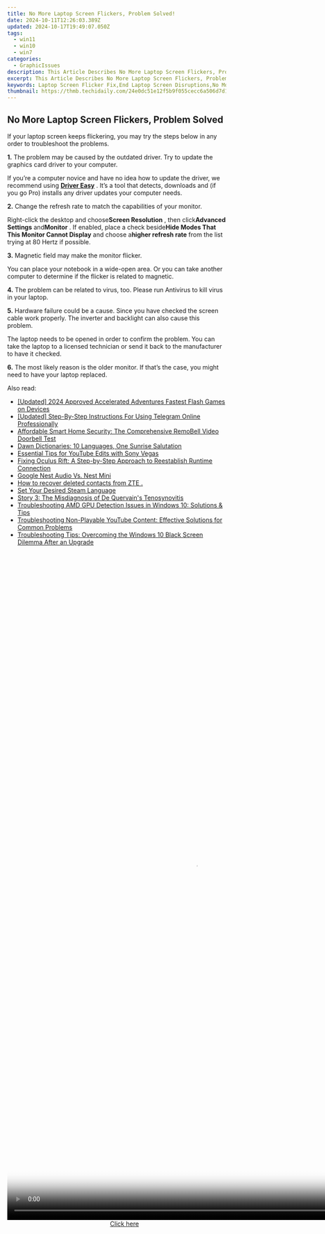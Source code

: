 ```yaml
---
title: No More Laptop Screen Flickers, Problem Solved!
date: 2024-10-11T12:26:03.389Z
updated: 2024-10-17T19:49:07.050Z
tags:
  - win11
  - win10
  - win7
categories:
  - GraphicIssues
description: This Article Describes No More Laptop Screen Flickers, Problem Solved!
excerpt: This Article Describes No More Laptop Screen Flickers, Problem Solved!
keywords: Laptop Screen Flicker Fix,End Laptop Screen Disruptions,No More Flickering Screens on Laptops,Resolve Screen Flicker in Notebooks/Laptops,Solved Laptop Display Issues,Fix Flickering LCD Monitors (Laptop),Durable Laptop Display Solutions
thumbnail: https://thmb.techidaily.com/24e0dc51e12f5b9f055cecc6a506d7d138fabdda0ae093776ec83b207119870f.jpg
---
```


## No More Laptop Screen Flickers, Problem Solved

 If your laptop screen keeps flickering, you may try the steps below in any order to troubleshoot the problems.

**1.** The problem may be caused by the outdated driver. Try to update the graphics card driver to your computer.

 If you’re a computer novice and have no idea how to update the driver, we recommend using [**Driver Easy**](https://tools.techidaily.com/drivereasy/download/) . It’s a tool that detects, downloads and (if you go Pro) installs any driver updates your computer needs.

**2.** Change the refresh rate to match the capabilities of your monitor.

 Right-click the desktop and choose**Screen Resolution** , then click**Advanced Settings** and**Monitor** . If enabled, place a check beside**Hide Modes That This Monitor Cannot Display** and choose a**higher refresh rate** from the list trying at 80 Hertz if possible.

**3.** Magnetic field may make the monitor flicker.

 You can place your notebook in a wide-open area. Or you can take another computer to determine if the flicker is related to magnetic.

**4.** The problem can be related to virus, too. Please run Antivirus to kill virus in your laptop.

**5.** Hardware failure could be a cause. Since you have checked the screen cable work properly. The inverter and backlight can also cause this problem.

 The laptop needs to be opened in order to confirm the problem. You can take the laptop to a licensed technician or send it back to the manufacturer to have it checked.

**6.** The most likely reason is the older monitor. If that’s the case, you might need to have your laptop replaced.

<ins class="adsbygoogle"
     style="display:block"
     data-ad-format="autorelaxed"
     data-ad-client="ca-pub-7571918770474297"
     data-ad-slot="1223367746"></ins>

<ins class="adsbygoogle"
     style="display:block"
     data-ad-client="ca-pub-7571918770474297"
     data-ad-slot="8358498916"
     data-ad-format="auto"
     data-full-width-responsive="true"></ins>

<span class="atpl-alsoreadstyle">Also read:</span>
<div><ul>
<li><a href="https://fox-glue.techidaily.com/updated-2024-approved-accelerated-adventures-fastest-flash-games-on-devices/"><u>[Updated] 2024 Approved Accelerated Adventures Fastest Flash Games on Devices</u></a></li>
<li><a href="https://extra-skills.techidaily.com/updated-step-by-step-instructions-for-using-telegram-online-professionally/"><u>[Updated] Step-By-Step Instructions For Using Telegram Online Professionally</u></a></li>
<li><a href="https://buynow-info.techidaily.com/affordable-smart-home-security-the-comprehensive-remobell-video-doorbell-test/"><u>Affordable Smart Home Security: The Comprehensive RemoBell Video Doorbell Test</u></a></li>
<li><a href="https://mondly-stories.techidaily.com/dawn-dictionaries-10-languages-one-sunrise-salutation/"><u>Dawn Dictionaries: 10 Languages, One Sunrise Salutation</u></a></li>
<li><a href="https://youtube-videos.techidaily.com/essential-tips-for-youtube-edits-with-sony-vegas/"><u>Essential Tips for YouTube Edits with Sony Vegas</u></a></li>
<li><a href="https://win-able.techidaily.com/fixing-oculus-rift-a-step-by-step-approach-to-reestablish-runtime-connection/"><u>Fixing Oculus Rift: A Step-by-Step Approach to Reestablish Runtime Connection</u></a></li>
<li><a href="https://buynow-marvelous.techidaily.com/google-nest-audio-vs-nest-mini/"><u>Google Nest Audio Vs. Nest Mini</u></a></li>
<li><a href="https://blog-min.techidaily.com/how-to-recover-deleted-contacts-from-zte-by-fonelab-android-recover-contacts/"><u>How to recover deleted contacts from ZTE .</u></a></li>
<li><a href="https://games-able.techidaily.com/set-your-desired-steam-language/"><u>Set Your Desired Steam Language</u></a></li>
<li><a href="https://graphic-issues.techidaily.com/story-3-the-misdiagnosis-of-de-quervains-tenosynovitis/"><u>Story 3: The Misdiagnosis of De Quervain's Tenosynovitis</u></a></li>
<li><a href="https://graphic-issues.techidaily.com/troubleshooting-amd-gpu-detection-issues-in-windows-10-solutions-and-tips/"><u>Troubleshooting AMD GPU Detection Issues in Windows 10: Solutions & Tips</u></a></li>
<li><a href="https://graphic-issues.techidaily.com/troubleshooting-non-playable-youtube-content-effective-solutions-for-common-problems/"><u>Troubleshooting Non-Playable YouTube Content: Effective Solutions for Common Problems</u></a></li>
<li><a href="https://graphic-issues.techidaily.com/troubleshooting-tips-overcoming-the-windows-10-black-screen-dilemma-after-an-upgrade/"><u>Troubleshooting Tips: Overcoming the Windows 10 Black Screen Dilemma After an Upgrade</u></a></li>
</ul></div>

<!-- affiliate ads begin -->
<span id="1424527">
					<video width="864" height="1536" style="cursor:pointer"
           poster="//a.impactradius-go.com/display-clicktoplayimage/1424527.png"
           onclick="if(!this.playClicked){this.play();this.setAttribute('controls',true);this.playClicked=true;}">
	   <source src="//a.impactradius-go.com/display-ad/16446-1424527">
	   <img src="//a.impactradius-go.com/display-clicktoplayimage/1424527.png" style="border: none; height: 100%; width: 100%; object-fit: contain">
	</video>
	<div style="width:540px;text-align:center"><a href="javascript:window.open(decodeURIComponent('https%3A%2F%2Flaganoo.pxf.io%2Fc%2F5597632%2F1424527%2F16446'), '_blank');void(0);">Click here</a></div>
</span>
<img height="0" width="0" src="https://imp.pxf.io/i/5597632/1424527/16446" style="position:absolute;visibility:hidden;" border="0" />
<!-- affiliate ads end -->


